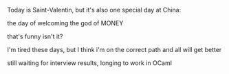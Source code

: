 Today is Saint-Valentin, but it's also one special day at China:

the day of welcoming the god of MONEY

that's funny isn't it?



I'm tired these days, but I think i'm on the correct path and all will get better

still waiting for interview results, longing to work in OCaml
